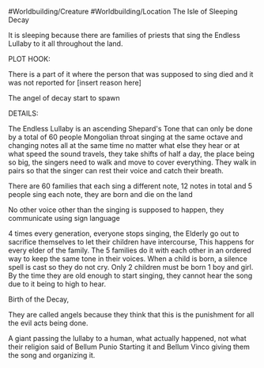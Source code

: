 #Worldbuilding/Creature #Worldbuilding/Location 
The Isle of Sleeping Decay

It is sleeping because there are families of priests that sing the Endless Lullaby to it all throughout the land.

PLOT HOOK:

There is a part of it where the person that was supposed to sing died and it was not reported for [insert reason here]

The angel of decay start to spawn

DETAILS:

The Endless Lullaby is an ascending Shepard's Tone that can only be done by a total of 60 people Mongolian throat singing at the same octave and changing notes all at the same time no matter what else they hear or at what speed the sound travels, they take shifts of half a day, the place being so big, the singers need to walk and move to cover everything. They walk in pairs so that the singer can rest their voice and catch their breath.

There are 60 families that each sing a different note, 12 notes in total and 5 people sing each note, they are born and die on the land

No other voice other than the singing is supposed to happen, they communicate using sign language

4 times every generation, everyone stops singing, the Elderly go out to sacrifice themselves to let their children have intercourse, This happens for every elder of the family. The 5 families do it with each other in an ordered way to keep the same tone in their voices. When a child is born, a silence spell is cast so they do not cry. Only 2 children must be born 1 boy and girl. By the time they are old enough to start singing, they cannot hear the song due to it being to high to hear.

Birth of the Decay,

They are called angels because they think that this is the punishment for all the evil acts being done.

A giant passing the lullaby to a human, what actually happened, not what their religion said of Bellum Punio Starting it and Bellum Vinco giving them the song and organizing it.